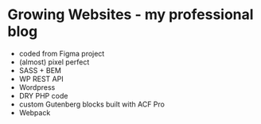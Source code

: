 # Growing Websites - my professional blog

- coded from Figma project
- (almost) pixel perfect
- SASS + BEM
- WP REST API
- Wordpress
- DRY PHP code
- custom Gutenberg blocks built with ACF Pro
- Webpack